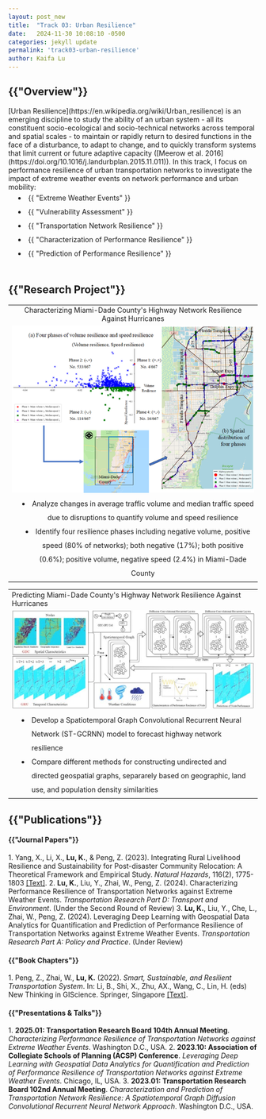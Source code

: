 ```yaml
---
layout: post_new
title:  "Track 03: Urban Resilience"
date:   2024-11-30 10:08:10 -0500
categories: jekyll update
permalink: 'track03-urban-resilience'
author: Kaifa Lu
---
```


<h2>{{"Overview"}}</h2>
<style>
      li {
        padding-left: 40px;
        line-height: 2;
        text-indent: -20px;
      }
    </style>
[Urban Resilience](https://en.wikipedia.org/wiki/Urban_resilience) is an emerging discipline to study the ability of an urban system - all its constituent socio-ecological and socio-technical networks across temporal and spatial scales - to maintain or rapidly return to desired functions in the face of a disturbance, to adapt to change, and to quickly transform systems that limit current or future adaptive capacity ([Meerow et al. 2016](https://doi.org/10.1016/j.landurbplan.2015.11.011)). In this track, I focus on performance resilience of urban transportation networks to investigate the impact of extreme weather events on network performance and urban mobility:
<li>{{ "Extreme Weather Events" }}</li>
<li>{{ "Vulnerability Assessment" }}</li>
<li>{{ "Transportation Network Resilience" }}</li>
<li>{{ "Characterization of Performance Resilience" }}</li>
<li>{{ "Prediction of Performance Resilience" }}</li>
<br>
<h2>{{"Research Project"}}</h2>
<table style="margin-left: auto; margin-right: auto; text-align: center;">
  <tr>
    <td>Characterizing Miami-Dade County's Highway Network Resilience Against Hurricanes</td>
  </tr>
  <tr>
    <td><img src="assets/Track 03_Project01.png"></td>
  </tr>
  <tr>
    <td>
      <li>Analyze changes in average traffic volume and median traffic speed due to disruptions to quantify volume and speed resilience</li>
      <li>Identify four resilience phases including negative volume, positive speed (80% of networks); both negative (17%); both positive (0.6%); positive volume, negative speed (2.4%) in Miami-Dade County</li>
    </td>
  </tr>
 </table>
 <table>
  <tr>
    <td>Predicting Miami-Dade County's Highway Network Resilience Against Hurricanes</td>
  </tr>
  <tr>
    <td><img src="assets/Track 03_Project02.jpg"></td>
  </tr>
  <tr>
     <td>
       <li>Develop a Spatiotemporal Graph Convolutional Recurrent Neural Network (ST-GCRNN) model to forecast highway network resilience</li>
       <li>Compare different methods for constructing undirected and directed geospatial graphs, separarely based on geographic, land use, and population density similarities</li>
     </td>
  </tr>
 </table>
<h2>{{"Publications"}}</h2>
<h4>{{"Journal Papers"}}</h4>
1. Yang, X., Li, X., <b>Lu, K.</b>, & Peng, Z. (2023). Integrating Rural Livelihood Resilience and Sustainability for Post-disaster Community Relocation: A Theoretical Framework and Empirical Study. <em>Natural Hazards</em>, 116(2), 1775-1803 <a href="https://doi.org/10.1007/s11069-022-05739-4">[Text]</a>.
2. <b>Lu, K.</b>, Liu, Y., Zhai, W., Peng, Z. (2024). Characterizing Performance Resilience of Transportation Networks against Extreme Weather Events. <em>Transportation Research Part D: Transport and Environment</em>. (Under the Second Round of Review)
3. <b>Lu, K.</b>, Liu, Y., Che, L., Zhai, W., Peng, Z. (2024). Leveraging Deep Learning with Geospatial Data Analytics for Quantification and Prediction of Performance Resilience of Transportation Networks against Extreme Weather Events. <em>Transportation Research Part A: Policy and Practice</em>. (Under Review)
<br>
<h4>{{"Book Chapters"}}</h4>
1. Peng, Z., Zhai, W., <b>Lu, K.</b> (2022). <em>Smart, Sustainable, and Resilient Transportation System</em>. In: Li, B., Shi, X., Zhu, AX., Wang, C., Lin, H. (eds) New Thinking in GIScience. Springer, Singapore <a href="https://doi.org/10.1007/978-981-19-3816-0_34">[Text]</a>.
<br>
<h4>{{"Presentations & Talks"}}</h4>
1. <b>2025.01: Transportation Research Board 104th Annual Meeting</b>. <em>Characterizing Performance Resilience of Transportation Networks against Extreme Weather Events</em>. Washington D.C., USA.
2. <b>2023.10: Association of Collegiate Schools of Planning (ACSP) Conference</b>. <em>Leveraging Deep Learning with Geospatial Data Analytics for Quantification and Prediction of Performance Resilience of Transportation Networks against Extreme Weather Events</em>. Chicago, IL, USA.
3. <b>2023.01: Transportation Research Board 102nd Annual Meeting</b>. <em>Characterization and Prediction of Transportation Network Resilience: A Spatiotemporal Graph Diffusion Convolutional Recurrent Neural Network Approach</em>. Washington D.C., USA.
<br>

